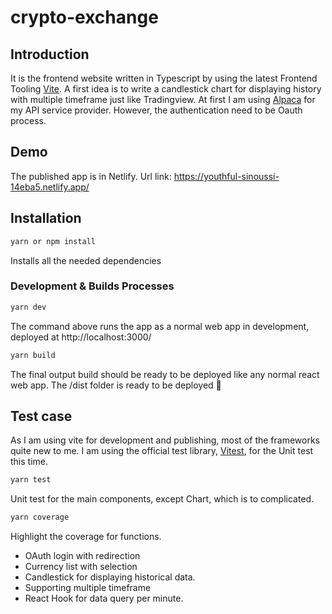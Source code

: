 # crypto-exchange

## Introduction

It is the frontend website written in Typescript by using the latest Frontend Tooling [Vite](https://github.com/vitejs/vite).
A first idea is to write a candlestick chart for displaying history with multiple timeframe just like Tradingview.
At first I am using [Alpaca](https://app.alpaca.markets/) for my API service provider. However, the authentication need to be
Oauth process.

## Demo

The published app is in Netlify.
Url link: https://youthful-sinoussi-14eba5.netlify.app/

## Installation

```sh
yarn or npm install
```

Installs all the needed dependencies

### Development & Builds Processes

```sh
yarn dev
```

The command above runs the app as a normal web app in development, deployed at http://localhost:3000/

```sh
yarn build
```

The final output build should be ready to be deployed like any normal react web app. The /dist folder is ready to be deployed 🚀

## Test case

As I am using vite for development and publishing, most of the frameworks quite new to me. I am using the official
test library, [Vitest](https://vitest.dev/), for the Unit test this time.

```sh
yarn test
```

Unit test for the main components, except Chart, which is to complicated.

```sh
yarn coverage
```

Highlight the coverage for functions.

- OAuth login with redirection
- Currency list with selection
- Candlestick for displaying historical data.
- Supporting multiple timeframe
- React Hook for data query per minute.

